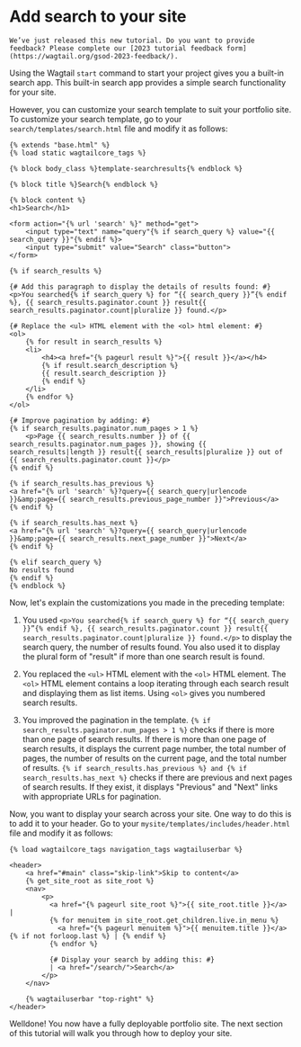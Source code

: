 # Add search to your site

```{warning}
We’ve just released this new tutorial. Do you want to provide feedback? Please complete our [2023 tutorial feedback form](https://wagtail.org/gsod-2023-feedback/).
```

Using the Wagtail `start` command to start your project gives you a built-in search app. This built-in search app provides a simple search functionality for your site.

However, you can customize your search template to suit your portfolio site. To customize your search template, go to your `search/templates/search.html` file and modify it as follows:

```html+django
{% extends "base.html" %}
{% load static wagtailcore_tags %}

{% block body_class %}template-searchresults{% endblock %}

{% block title %}Search{% endblock %}

{% block content %}
<h1>Search</h1>

<form action="{% url 'search' %}" method="get">
    <input type="text" name="query"{% if search_query %} value="{{ search_query }}"{% endif %}>
    <input type="submit" value="Search" class="button">
</form>

{% if search_results %}

{# Add this paragraph to display the details of results found: #}
<p>You searched{% if search_query %} for “{{ search_query }}”{% endif %}, {{ search_results.paginator.count }} result{{ search_results.paginator.count|pluralize }} found.</p>

{# Replace the <ul> HTML element with the <ol> html element: #}
<ol>
    {% for result in search_results %}
    <li>
        <h4><a href="{% pageurl result %}">{{ result }}</a></h4>
        {% if result.search_description %}
        {{ result.search_description }}
        {% endif %}
    </li>
    {% endfor %}
</ol>

{# Improve pagination by adding: #}
{% if search_results.paginator.num_pages > 1 %}
    <p>Page {{ search_results.number }} of {{ search_results.paginator.num_pages }}, showing {{ search_results|length }} result{{ search_results|pluralize }} out of {{ search_results.paginator.count }}</p>
{% endif %}

{% if search_results.has_previous %}
<a href="{% url 'search' %}?query={{ search_query|urlencode }}&amp;page={{ search_results.previous_page_number }}">Previous</a>
{% endif %}

{% if search_results.has_next %}
<a href="{% url 'search' %}?query={{ search_query|urlencode }}&amp;page={{ search_results.next_page_number }}">Next</a>
{% endif %}

{% elif search_query %}
No results found
{% endif %}
{% endblock %}
```

Now, let's explain the customizations you made in the preceding template:

1. You used `<p>You searched{% if search_query %} for “{{ search_query }}”{% endif %}, {{ search_results.paginator.count }} result{{ search_results.paginator.count|pluralize }} found.</p>` to display the search query, the number of results found. You also used it to display the plural form of "result" if more than one search result is found.

2. You replaced the `<ul>` HTML element with the `<ol>` HTML element. The `<ol>` HTML element contains a loop iterating through each search result and displaying them as list items. Using `<ol>` gives you numbered search results.

3. You improved the pagination in the template. `{% if search_results.paginator.num_pages > 1 %}` checks if there is more than one page of search results. If there is more than one page of search results, it displays the current page number, the total number of pages, the number of results on the current page, and the total number of results. `{% if search_results.has_previous %} and {% if search_results.has_next %}` checks if there are previous and next pages of search results. If they exist, it displays "Previous" and "Next" links with appropriate URLs for pagination.

Now, you want to display your search across your site. One way to do this is to add it to your header. Go to your `mysite/templates/includes/header.html` file and modify it as follows:

```html+django
{% load wagtailcore_tags navigation_tags wagtailuserbar %}

<header>
    <a href="#main" class="skip-link">Skip to content</a>
    {% get_site_root as site_root %}
    <nav>
        <p>
          <a href="{% pageurl site_root %}">{{ site_root.title }}</a> |
          {% for menuitem in site_root.get_children.live.in_menu %}
            <a href="{% pageurl menuitem %}">{{ menuitem.title }}</a>{% if not forloop.last %} | {% endif %}
          {% endfor %}

          {# Display your search by adding this: #}
          | <a href="/search/">Search</a>
        </p>
    </nav>

    {% wagtailuserbar "top-right" %}
</header>
```

Welldone! You now have a fully deployable portfolio site. The next section of this tutorial will walk you through how to deploy your site.
